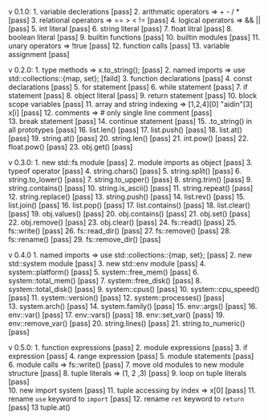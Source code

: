 v 0.1.0:
        1. variable declerations                                                [pass]
        2. arithmatic operators => + - / *                                      [pass]
        3. relational operators => == > < !=                                    [pass]
        4. logical operators => && ||                                           [pass]
        5. int literal                                                          [pass]
        6. string literal                                                       [pass]
        7. float litral                                                         [pass]
        8. boolean literal                                                      [pass]
        9. builtin functions                                                    [pass]
        10. builtin modules                                                     [pass]
        11. unary operators => !true                                            [pass]
        12. function calls                                                      [pass]
        13. variable assignment                                                 [pass]

v 0.2.0:
        1. type methods => x.to_string();                                       [pass]
        2. named imports => use std::collections::{map, set};                   [faild]
        3. function declarations                                                [pass]
        4. const declarations                                                   [pass]
        5. for statement                                                        [pass]
        6. while statement                                                      [pass]
        7. if statement                                                         [pass]
        8. object literal                                                       [pass]
        9. return statement                                                     [pass]
        10. block scope variables                                               [pass]
        11. array and string indexing => [1,2,4][0] "aidin"[3] x[i]             [pass]
        12. comments => # only single line comment                              [pass]     
        13. break statement                                                     [pass]
        14. continue statement                                                  [pass]
        15. .to_string() in all prototypes                                      [pass]
        16. list.len()                                                          [pass]
        17. list.push()                                                         [pass]
        18. list.at()                                                           [pass]
        19. string.at()                                                         [pass]
        20. string.len()                                                        [pass]
        21. int.pow()                                                           [pass]
        22. float.pow()                                                         [pass]
        23. obj.get()                                                           [pass]

v 0.3.0:
        1. new std::fs module                                                   [pass]
        2. module imports as object                                             [pass]
        3. typeof operator                                                      [pass]
        4. string.chars()                                                       [pass]
        5. string.split()                                                       [pass]
        6. string.to_lower()                                                    [pass]
        7. string.to_upper()                                                    [pass]
        8. string.trim()                                                        [pass]
        9. string.contains()                                                    [pass]
        10. string.is_ascii()                                                   [pass]
        11. string.repeat()                                                     [pass]
        12. string.replace()                                                    [pass]
        13. string.push()                                                       [pass]
        14. list.rev()                                                          [pass]
        15. list.join()                                                         [pass]
        16. list.pop()                                                          [pass]
        17. list.contains()                                                     [pass]
        18. list.clear()                                                        [pass]
        19. obj.values()                                                        [pass]
        20. obj.contains()                                                      [pass]
        21. obj.set()                                                           [pass]
        22. obj.remove()                                                        [pass]
        23. obj.clear()                                                         [pass]
        24. fs::read()                                                          [pass]
        25. fs::write()                                                         [pass]
        26. fs::read_dir()                                                      [pass]
        27. fs::remove()                                                        [pass]
        28. fs::rename()                                                        [pass]
        29. fs::remove_dir()                                                    [pass]

v 0.4.0
        1. named imports => use std::collections::{map, set};                   [pass]
        2. new std::system module                                               [pass]
        3. new std::env module                                                  [pass]
        4. system::platform()                                                   [pass]
        5. system::free_mem()                                                   [pass]
        6. system::total_mem()                                                  [pass]
        7. system::free_disk()                                                  [pass]
        8. system::total_disk()                                                 [pass]
        9. system::cpus()                                                       [pass]
        10. system::cpu_speed()                                                 [pass]
        11. system::version()                                                   [pass]
        12. system::processes()                                                 [pass]     
        13. system.arch()                                                       [pass]
        14. system.family()                                                     [pass]
        15. env::args()                                                         [pass]
        16. env::var()                                                          [pass]
        17. env::vars()                                                         [pass]
        18. env::set_var()                                                      [pass]
        19. env::remove_var()                                                   [pass]
        20. string.lines()                                                      [pass]
        21. string.to_numeric()                                                 [pass]

v 0.5.0:
        1. function expressions                                                 [pass]
        2. module expressions                                                   [pass]
        3. if expression                                                        [pass]
        4. range expression                                                     [pass]
        5. module statements                                                    [pass]
        6. module calls => fs::write()                                          [pass]
        7. move old modules to new module structure                             [pass]
        8. tuple literals => (1, 2 ,3)                                          [pass]
        9. loop on tuple literals                                               [pass]   
        10. new import system                                                   [pass]
        11. tuple accessing by index => x[0]                                    [pass]
        11. rename `use` keyword to `import`                                    [pass]
        12. rename `ret` keyword to `return`                                    [pass]
        13 tuple.at()